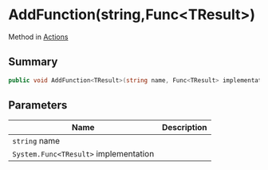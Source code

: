 # AddFunction(string,Func\<TResult>)

Method in [Actions](./)

## Summary

```csharp
public void AddFunction<TResult>(string name, Func<TResult> implementation);
```

## Parameters

| Name                                  | Description |
| ------------------------------------- | ----------- |
| `string` name                         |             |
| `System.Func<TResult>` implementation |             |
